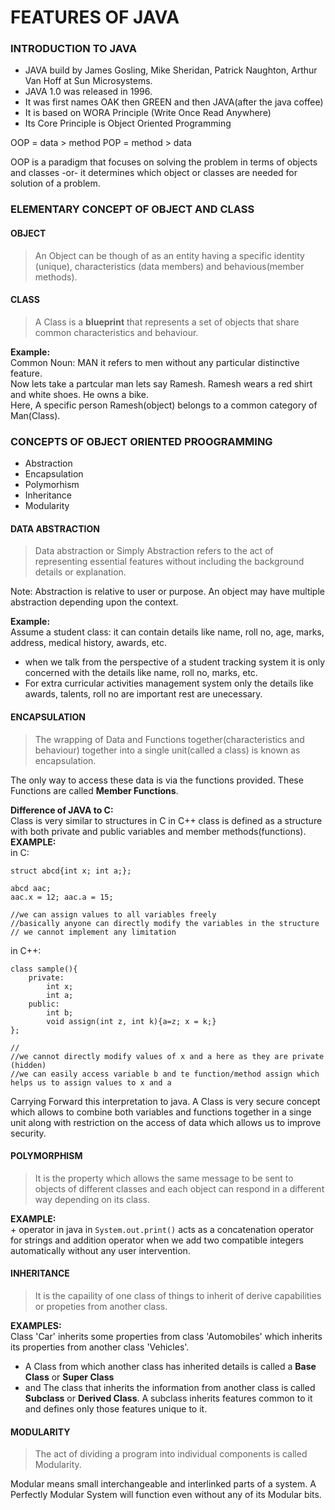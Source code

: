 # FEATURES OF JAVA
### INTRODUCTION TO JAVA
- JAVA build by James Gosling, Mike Sheridan, Patrick Naughton, Arthur Van Hoff at Sun Microsystems.
- JAVA 1.0 was released in 1996.
- It was first names OAK then GREEN and then JAVA(after the java coffee)
- It is based on WORA Principle (Write Once Read Anywhere)
- Its Core Principle is Object Oriented Programming

OOP = data > method
POP = method > data

OOP is a paradigm that focuses on solving the problem in terms of objects and classes -or- it determines which object or classes are needed for solution of a problem.

### ELEMENTARY CONCEPT OF OBJECT AND CLASS

#### OBJECT
> An Object can be though of as an entity having a specific identity (unique), characteristics (data members) and behavious(member methods).  


#### CLASS
> A Class is a **blueprint** that represents a set of objects that share common characteristics and behaviour.


**Example:**  
Common Noun: MAN
it refers to men without any particular distinctive feature.   
Now lets take a partcular man lets say Ramesh. Ramesh wears a red shirt and white shoes. He owns a bike.  
Here, A specific person Ramesh(object) belongs to a common category of Man(Class).

### CONCEPTS OF OBJECT ORIENTED PROOGRAMMING

* Abstraction
* Encapsulation
* Polymorhism
* Inheritance
* Modularity

#### DATA ABSTRACTION
> Data abstraction or Simply Abstraction refers to the act of representing essential features without including the background details or explanation.

Note: Abstraction is relative to user or purpose. An object may have multiple abstraction depending upon the context.

**Example:**  
Assume a student class:
it can contain details like name, roll no, age, marks, address, medical history, awards, etc.

* when we talk from the perspective of a student tracking system it is only concerned with the details like name, roll no, marks, etc.
* For extra curricular activities management system only the details like awards, talents, roll no are important rest are unecessary.

#### ENCAPSULATION
> The wrapping of Data and Functions together(characteristics and behaviour) together into a single unit(called a class) is known as encapsulation.

The only way to access these data is via the functions provided. These Functions are called **Member Functions**.

**Difference of JAVA to C:**  
Class is very similar to structures in C in C++ class is defined as a structure with both private and public variables and member methods(functions).   
**EXAMPLE:**  
in C: 
``` 
struct abcd{int x; int a;};

abcd aac;
aac.x = 12; aac.a = 15;

//we can assign values to all variables freely 
//basically anyone can directly modify the variables in the structure
// we cannot implement any limitation

```

in C++:  
```
class sample(){
    private:
        int x;
        int a;
    public:
        int b;
        void assign(int z, int k){a=z; x = k;}
};

//
//we cannot directly modify values of x and a here as they are private (hidden)
//we can easily access variable b and te function/method assign which helps us to assign values to x and a

```
Carrying Forward this interpretation to java. A Class is very secure concept which allows to combine both variables and functions together in a singe unit along with restriction on the access of data which allows us to improve security.

#### POLYMORPHISM
> It is the property which allows the same message to be sent to objects of different classes and each object can respond in a different way depending on its class.

**EXAMPLE:**  
\+ operator in java in ```System.out.print()``` acts as a concatenation operator for strings and addition operator when we add two compatible integers automatically without any user intervention.

#### INHERITANCE
> It is the capaility of one class of things to inherit of derive capabilities or propeties from another class.

**EXAMPLES:**  
Class 'Car' inherits some properties from class 'Automobiles' which inherits its properties from another class 'Vehicles'.  
* A Class from which another class has inherited details is called a **Base Class** or **Super Class**
* and The class that inherits the information from another class is called **Subclass** or **Derived Class**. A subclass inherits features common to it and defines only those features unique to it.


#### MODULARITY
> The act of dividing a program into individual components is called Modularity.


Modular means small interchangeable and interlinked parts of a system. A Perfectly Modular System will function even without any of its Modular bits.
